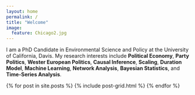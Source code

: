 ```yaml
---
layout: home
permalink: /
title: "Welcome"
image:
  feature: Chicago2.jpg
---
```


I am a PhD Candidate in Environmental Science and Policy at the University of California, Davis. My research interests include 
**Political Economy**, **Party Politics**, **Wester European Politics**, **Causal Inference**, **Scaling**, **Duration Model**, **Machine Learning**, **Network Analysis**, **Bayesian Statistics**, and **Time-Series Analysis**.
<div class="tiles">
{% for post in site.posts %}
	{% include post-grid.html %}
{% endfor %}
</div><!-- /.tiles -->
